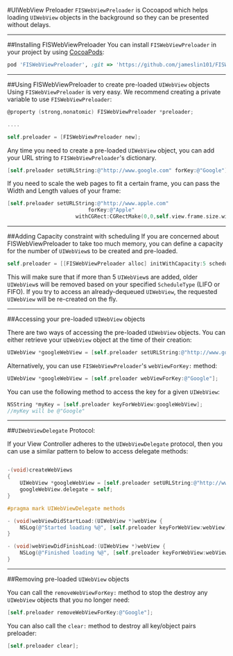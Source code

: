#UIWebView Preloader 
`FISWebViewPreloader` is Cocoapod which helps loading `UIWebView` objects in the background so they can be presented without delays.

---
##Installing FISWebViewPreloader
You can install `FISWebViewPreloader` in your project by using [CocoaPods](https://github.com/cocoapods/cocoapods):

```Ruby
pod 'FISWebViewPreloader', :git => 'https://github.com/jameslin101/FISWebViewPreloader.git'
```

---
##Using FISWebViewPreloader to create pre-loaded `UIWebView` objects 
Using `FISWebViewPreloader` is very easy. We recommend creating a private variable to use `FISWebViewPreloader`:

```Objective-C
@property (strong,nonatomic) FISWebViewPreloader *preloader;

....

self.preloader = [FISWebViewPreloader new];
```

Any time you need to create a pre-loaded `UIWebView` object, you can add your URL string to `FISWebViewPreloader`'s dictionary. 

```Objective-C
[self.preloader setURLString:@"http://www.google.com" forKey:@"Google"];
```

If you need to scale the web pages to fit a certain frame, you can pass the Width and Length values of your frame:

```Objective-C
[self.preloader setURLString:@"http://www.apple.com"
                          forKey:@"Apple"
                      withCGRect:CGRectMake(0,0,self.view.frame.size.width, self.view.frame.size.height)];
```
---
##Adding Capacity constraint with scheduling
If you are concerned about FISWebViewPreloader to take too much memory, you can define a capacity for the number of `UIWebView`s to be created and pre-loaded. 

```Objective-C
self.preloader = [[FISWebViewPreloader alloc] initWithCapacity:5 scheduleType:FIFO];
```

This will make sure that if more than 5 `UIWebView`s are added, older `UIWebView`s will be removed based on your specified `ScheduleType` (LIFO or FIFO). If you try to access an already-dequeued `UIWebView`, the requested `UIWebView` will be re-created on the fly.

---
##Accessing your pre-loaded `UIWebView` objects 

There are two ways of accessing the pre-loaded `UIWebView` objects. You can either retrieve your `UIWebView` object at the time of their creation: 

```Objective-C
UIWebView *googleWebView = [self.preloader setURLString:@"http://www.google.com" forKey:@"Google"];
```

Alternatively, you can use `FISWebViewPreloader`'s `webViewForKey:` method: 

```Objective-C
UIWebView *googleWebView = [self.preloader webViewForKey:@"Google"];
````

You can use the following method to access the key for a given `UIWebView`: 

```Objective-C
NSString *myKey = [self.preloader keyForWebView:googleWebView];
//myKey will be @"Google"
```

---
##`UIWebViewDelegate` Protocol: 

If your View Controller adheres to the `UIWebViewDelegate` protocol, then you can use a similar pattern to below to access delegate methods:

```Objective-C

-(void)createWebViews
{
    UIWebView *googleWebView = [self.preloader setURLString:@"http://www.google.com" forKey:@"Google"];
    googleWebView.delegate = self;
}

#pragma mark UIWebViewDelegate methods

- (void)webViewDidStartLoad:(UIWebView *)webView {
    NSLog(@"Started loading %@", [self.preloader keyForWebView:webView]);
}

- (void)webViewDidFinishLoad:(UIWebView *)webView {
    NSLog(@"Finished loading %@", [self.preloader keyForWebView:webView]);
}
```


---
##Removing pre-loaded `UIWebView` objects

You can call the `removeWebViewForKey:` method to stop the destroy any `UIWebView` objects that you no longer need: 

```Objective-C
[self.preloader removeWebViewForKey:@"Google"];
```

You can also call the `clear:` method to destroy all key/object pairs preloader: 

```Objective-C
[self.preloader clear];
```




